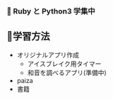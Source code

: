 ### 🌱 Ruby と Python3 学集中
## 📕学習方法
  - オリジナルアプリ作成
    - アイスブレイク用タイマー
    - 和音を調べるアプリ(準備中)
  - paiza
  - 書籍

<!---

sabanonitsuke/sabanonitsuke is a ✨ special ✨ repository because its `README.md` (this file) appears on your GitHub profile.
You can click the Preview link to take a look at your changes.
--->
